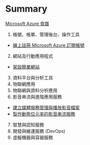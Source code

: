 # Summary

[Microsoft Azure 食譜](README.md)

1. 帳號、帳單、管理後台、操作工具
  * [線上註冊 Microsoft Azure 訂閱帳號](ch01/signup_azure_subscription_online.md)
2. 網站及行動應用程式
  * [架設簡單網站](ch02/create_a_static_website.md)
3. 資料平台與分析工具
4. 物聯網應用
5. 物聯網與資料分析應用
6. 影音串流與進階應用服務
  * [建立媒體服務管理與播放影音檔案](ch06/getting_started_azure_media_services.md)
  * [製作動態位元率的影音串流服務](ch06/using_media_services_to_stream_adaptive_videos.md)
7. 智慧與認知服務
8. 開發與維運服務 (DevOps)
9. 虛擬機器與容器服務